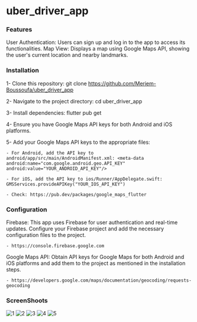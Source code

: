 # uber_driver_app

### Features
User Authentication: Users can sign up and log in to the app to access its functionalities.
Map View: Displays a map using Google Maps API, showing the user's current location and nearby landmarks.

### Installation

1- Clone this repository: git clone https://github.com/Meriem-Boussoufa/uber_driver_app

2- Navigate to the project directory: cd uber_driver_app

3- Install dependencies: flutter pub get

4- Ensure you have Google Maps API keys for both Android and iOS platforms.

5- Add your Google Maps API keys to the appropriate files:

    - For Android, add the API key to android/app/src/main/AndroidManifest.xml: <meta-data android:name="com.google.android.geo.API_KEY" android:value="YOUR_ANDROID_API_KEY"/>
    
    - For iOS, add the API key to ios/Runner/AppDelegate.swift: GMSServices.provideAPIKey("YOUR_IOS_API_KEY")
    
    - Check: https://pub.dev/packages/google_maps_flutter

### Configuration

Firebase: This app uses Firebase for user authentication and real-time updates. Configure your Firebase project and add the necessary configuration files to the project.

    - https://console.firebase.google.com
    
Google Maps API: Obtain API keys for Google Maps for both Android and iOS platforms and add them to the project as mentioned in the installation steps.

    - https://developers.google.com/maps/documentation/geocoding/requests-geocoding

### ScreenShoots

![1](https://github.com/Meriem-Boussoufa/uber_driver_app/assets/93092761/fcfdaa33-aa37-4782-9055-fa2c23e2d293)
![2](https://github.com/Meriem-Boussoufa/uber_driver_app/assets/93092761/11d2ea2a-6d6a-43a1-860d-3ed5dc7fa9e7)
![3](https://github.com/Meriem-Boussoufa/uber_driver_app/assets/93092761/3c4761f7-7583-4162-9479-0c3974bbb07e)
![4](https://github.com/Meriem-Boussoufa/uber_driver_app/assets/93092761/4e301364-a4db-4870-84a9-ef94f75cefe9)
![5](https://github.com/Meriem-Boussoufa/uber_driver_app/assets/93092761/ca202e99-5399-4e33-baa2-e7243642743d)
